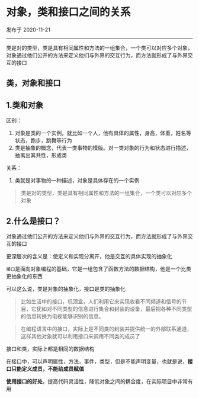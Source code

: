 # 对象，类和接口之间的关系

发布于 2020-11-21 
  
---




类是对的类型，类是具有相同属性和方法的一组集合，一个类可以对应多个对象，对象通过他们公开的方法来定义他们与外界的交互行为，而方法就形成了与外界交互的接口






## 类，对象和接口

## 1.类和对象

区别：
1. 对象是类的一个实例。就比如一个人，他有具体的属性，身高，体重，姓名等状态，跑步，跳舞等行为
2. 类是抽象的概念，代表一类事物的模版。对一类对象的行为和状态进行描述，抽离出其共性，形成类

关系：
1. 类就是对事物的一种描述，对象是具体存在的一个实例

>类是对的类型，类是具有相同属性和方法的一组集合，一个类可以对应多个对象

## 2.什么是接口？

对象通过他们公开的方法来定义他们与外界的交互行为，而方法就形成了与外界交互的接口

更深层次的含义是：使定义和实现分离开，他是交互的具体实现的抽象化

`接口`是面向对象编程的基础，它是一组包含了函数方法的数据结构，他是一个比类更抽象化的东西

可以这么说，类是对象的抽象化，接口是类的抽象化

>比如生活中的接口，机顶盒，人们利用它来实现收看不同频道和信号的节目，它犹如对不同类型的信息进行集合和封装的设备，最后把各种不同类型的信息转换为电视能够识别的信息。

>在编程语言中的接口，实际上是不同类的封装并提供统一的外部联系通道，这样其他对象就可以利用接口来调用不同类的成员了

接口和类，实际上都是相同的数据结构

在接口中，可以声明属性，方法，事件，类型，但是不能声明变量，也就是说，**接口只能定义成员，不能给成员赋值**

**使用接口的好处**，提高代码灵活性，降低对象之间的耦合度，在实际项目中非常有用

